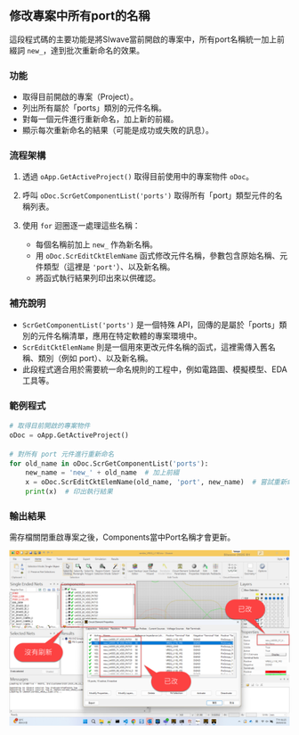 修改專案中所有port的名稱
---


這段程式碼的主要功能是將SIwave當前開啟的專案中，所有port名稱統一加上前綴詞 `new_`，達到批次重新命名的效果。

### 功能

* 取得目前開啟的專案（Project）。
* 列出所有屬於「ports」類別的元件名稱。
* 對每一個元件進行重新命名，加上新的前綴。
* 顯示每次重新命名的結果（可能是成功或失敗的訊息）。

### 流程架構

1. 透過 `oApp.GetActiveProject()` 取得目前使用中的專案物件 `oDoc`。
2. 呼叫 `oDoc.ScrGetComponentList('ports')` 取得所有「port」類型元件的名稱列表。
3. 使用 `for` 迴圈逐一處理這些名稱：

   * 每個名稱前加上 `new_` 作為新名稱。
   * 用 `oDoc.ScrEditCktElemName` 函式修改元件名稱，參數包含原始名稱、元件類型（這裡是 `'port'`）、以及新名稱。
   * 將函式執行結果列印出來以供確認。

### 補充說明

* `ScrGetComponentList('ports')` 是一個特殊 API，回傳的是屬於「ports」類別的元件名稱清單，應用在特定軟體的專案環境中。
* `ScrEditCktElemName` 則是一個用來更改元件名稱的函式，這裡需傳入舊名稱、類別（例如 port）、以及新名稱。
* 此段程式適合用於需要統一命名規則的工程中，例如電路圖、模擬模型、EDA 工具等。

### 範例程式

```python
# 取得目前開啟的專案物件
oDoc = oApp.GetActiveProject()

# 對所有 port 元件進行重新命名
for old_name in oDoc.ScrGetComponentList('ports'):
    new_name = 'new_' + old_name  # 加上前綴
    x = oDoc.ScrEditCktElemName(old_name, 'port', new_name)  # 嘗試重新命名
    print(x)  # 印出執行結果
```
### 輸出結果

需存檔關閉重啟專案之後，Components當中Port名稱才會更新。

![2025-06-11_13-25-08](/assets/2025-06-11_13-25-08.png)